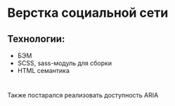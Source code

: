 # Верстка социальной сети 

## Технологии:
* БЭМ
* SCSS, sass-модуль для сборки
* HTML семантика
# 

Также постарался реализовать доступность ARIA